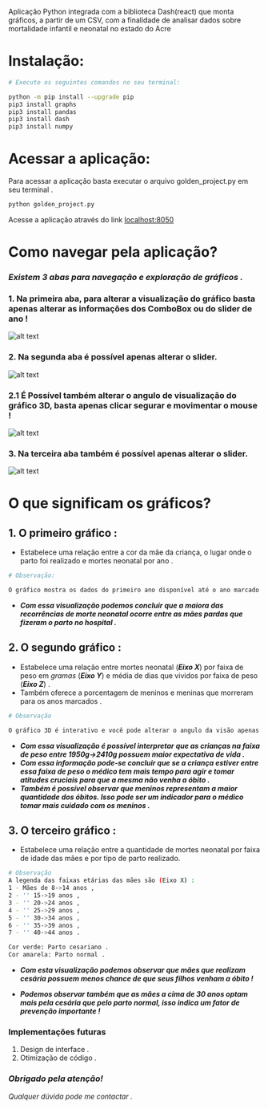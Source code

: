 Aplicação Python integrada com a biblioteca Dash(react) que monta gráficos, a partir de um CSV, com a finalidade de analisar dados sobre mortalidade infantil e neonatal no estado do Acre

# Instalação:
```bash
# Execute os seguintes comandos no seu terminal:

python -m pip install --upgrade pip
pip3 install graphs
pip3 install pandas
pip3 install dash
pip3 install numpy

```

# Acessar a aplicação:
Para acessar a aplicação basta executar o arquivo golden_project.py em seu terminal .
```bash
python golden_project.py
```

Acesse a aplicação através do link [localhost:8050](http://localhost:8050)

# Como navegar pela aplicação?
### ***Existem 3 abas para navegação e exploração de gráficos .***
### **1. Na primeira aba, para alterar a visualização do gráfico basta apenas alterar as informações dos ComboBox ou do slider de ano !**

![alt text](https://i.imgur.com/8qjBBgi.png)

### **2. Na segunda aba é possível apenas alterar o slider.**

![alt text](https://i.imgur.com/HZCF6ay.png)

### **2.1 É Possível também alterar o angulo de visualização do gráfico 3D, basta apenas clicar segurar e movimentar o mouse !**

![alt text](https://media.giphy.com/media/gIweUJnk9KxvsV0Tv4/giphy.gif)

### **3. Na terceira aba também é possível apenas alterar o slider.**

![alt text](https://i.imgur.com/FFdf7Wm.png)


# **O que significam os gráficos?**

## 1. O primeiro gráfico :
- Estabelece uma relação entre a cor da mãe da criança, o lugar onde o parto foi realizado e mortes neonatal por ano .
```bash
# Observação:

O gráfico mostra os dados do primeiro ano disponível até o ano marcado pelo slider e não somente os dados do ano marcado .

```
- ***Com essa visualização podemos concluir que a maiora das recorrências de morte neonatal ocorre entre as mães pardas que fizeram o parto no hospital .***


## 2. O segundo gráfico :
- Estabelece uma relação entre mortes neonatal (***Eixo X***)  por faixa de peso em *gramas* (***Eixo Y***) e média de dias que vividos por faixa de peso (***Eixo Z***) .
- Também oferece a porcentagem de meninos e meninas que morreram para os anos marcados .
```bash
# Observação

O gráfico 3D é interativo e você pode alterar o angulo da visão apenas segura o mouse clicado em cima do gráfico e o arrastando para os lados ou pra cima .
```
- ***Com essa visualização é possível interpretar que as crianças na faixa de peso entre 1950g->2410g possuem maior expectativa de vida .***
- ***Com essa informação pode-se concluir que se a criança estiver entre essa faixa de peso o médico tem mais tempo para agir e tomar atitudes cruciais para que a mesma não venha a óbito .***
- ***Também é possível observar que meninos representam a maior quantidade dos óbitos. Isso pode ser um indicador para o médico tomar mais cuidado com os meninos .***
## 3. O terceiro gráfico :
- Estabelece uma relação entre a quantidade de mortes neonatal por faixa de idade das mães e por tipo de parto realizado.
```bash
# Observação
A legenda das faixas etárias das mães são (Eixo X) :
1 - Mães de 8->14 anos ,
2 - '' 15->19 anos ,
3 - '' 20->24 anos ,
4 - '' 25->29 anos ,
5 - '' 30->34 anos ,
6 - '' 35->39 anos ,
7 - '' 40->44 anos .

Cor verde: Parto cesariano .
Cor amarela: Parto normal .
```
* ***Com esta visualização podemos observar que mães que realizam cesária possuem menos chance de que seus filhos venham a óbito !***
- ***Podemos observar também que as mães a cima de 30 anos optam mais pela cesária que pelo parto normal, isso indica um fator de prevenção importante !***

### Implementações futuras
1. Design de interface .
2. Otimização de código .



### ***Obrigado pela atenção!***

*Qualquer dúvida pode me contactar .*
